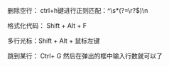 删除空行：
  ctrl+h键进行正则匹配：^\s*(?=\r?$)\n

格式化代码： Shift + Alt + F

多行光标：Shift + Alt + 鼠标左键

跳到某行： Ctrl+ G 然后在弹出的框中输入行数就可以了